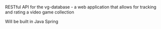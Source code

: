 RESTful API for the vg-database - a web application that allows for tracking and rating a video game collection

Will be built in Java Spring